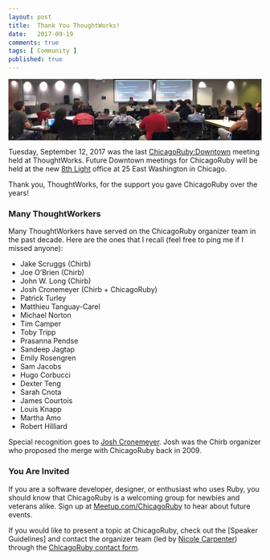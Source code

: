 ```yaml
---
layout: post
title:  Thank You ThoughtWorks!
date:   2017-09-19
comments: true
tags: [ Community ]
published: true
---
```


<img src="/images/chicagoruby_thoughtworks.jpg" width="800" align="center" alt="ChicagoRuby meeting at ThoughtWorks" title="ChicagoRuby meeting at ThoughtWorks" />

Tuesday, September 12, 2017 was the last [ChicagoRuby:Downtown](http://chicagoruby.org) meeting held at ThoughtWorks. Future Downtown meetings for ChicagoRuby will be held at the new [8th Light](http://8thlight.com) office at 25 East Washington in Chicago.

Thank you, ThoughtWorks, for the support you gave ChicagoRuby over the years!

<!--more-->

### Many ThoughtWorkers

Many ThoughtWorkers have served on the ChicagoRuby organizer team in the past decade. Here are the ones that I recall (feel free to ping me if I missed anyone):

* Jake Scruggs (Chirb)
* Joe O’Brien (Chirb)
* John W. Long (Chirb)
* Josh Cronemeyer (Chirb + ChicagoRuby)
* Patrick Turley
* Matthieu Tanguay-Carel
* Michael Norton
* Tim Camper
* Toby Tripp
* Prasanna Pendse
* Sandeep Jagtap
* Emily Rosengren
* Sam Jacobs
* Hugo Corbucci
* Dexter Teng
* Sarah Cnota
* James Courtois
* Louis Knapp
* Martha Amo
* Robert Hilliard

Special recognition goes to [Josh Cronemeyer](https://twitter.com/cuberick). Josh was the Chirb organizer who proposed the merge with ChicagoRuby back in 2009.

### You Are Invited

If you are a software developer, designer, or enthusiast who uses Ruby, you should know that ChicagoRuby is a welcoming group for newbies and veterans alike. Sign up at [Meetup.com/ChicagoRuby](http://meetup.com/chicagoruby) to hear about future events.

If you would like to present a topic at ChicagoRuby, check out the [Speaker Guidelines] and contact the organizer team (led by [Nicole Carpenter](https://www.meetup.com/ChicagoRuby/members/190520517/)) through the [ChicagoRuby contact form](http://chicagoruby.org/contact).
